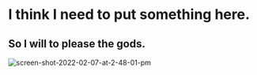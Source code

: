 # I think I need to put something here.
## So I will to please the gods. 




![screen-shot-2022-02-07-at-2-48-01-pm](https://github.com/CANTGETAUSER/skills-communicate-using-markdown/assets/157545060/d8f2bc31-849c-4d3f-89ea-d5f4f9ad73e6)
